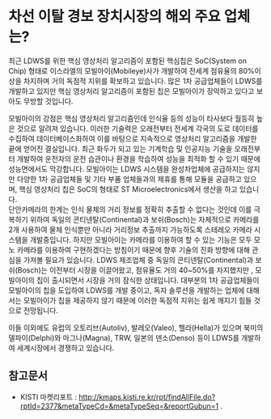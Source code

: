 # 차선 이탈 경보 장치시장의 해외 주요 업체는?


최근 LDWS를 위한 핵심 영상처리 알고리즘이 포함된 핵심칩은 SoC(System on Chip) 형태로 이스라엘의 모빌아이(Mobileye)사가
개발하여 전세계 점유율의 80%이상을 차지하며 거의 독점적 지위를 확보하고 있습니다. 많은 1차 공급업체들이 LDWS를 개발하고 있지만
 핵심 영상처리 알고리즘이 포함된 칩은 모빌아이가 장악하고 있다고 보아도 무방할 것입니다. 

모빌아이의 강점은 핵심 영상처리 알고리즘인데 인식율 등의 성능이 타사보다 월등히 높은 것으로 알려져 있습니다. 이러한 기술력은 
오래전부터 전세계 각국의 도로 데이터를 수집하여 데이터베이스화하여 이를 바탕으로 지속적으로 영상처리 알고리즘을 개발한 끝에 
얻어진 결실입니다. 최근 화두가 되고 있는 기계학습 및 인공지능 기술을 오래전부터 개발하여 운전자의 운전 습관이나 환경을 
학습하여 성능을 최적화 할 수 있기 때문에 성능면에서도 막강합니다. 모빌아이는 LDWS 시스템을 완성차업체에 공급하지는 않지만 
다양한 1차 공급업체들 및 기타 부품 업체들과의 제휴를 통해 모듈을 공급하고 있으며, 핵심 영상처리 칩은 SoC의 형태로 
 ST Microelectronics에서 생산을 하고 있습니다.  
단안카메라의 한계는 인식 물체의 거리 정보를 정확히 추출할 수 없다는 것인데 이를 극복하기 위하여 독일의 
콘티넨탈(Continental)과 보쉬(Bosch)는 자체적으로 카메라를 2개 사용하여 물체 인식뿐만 아니라 
거리정보 추출까지 가능하도록 스테레오 카메라 시스템을 개발중입니다. 
하지만 모빌아이는 카메라를 이용하여 할 수 있는 기능은 모두 모노 카메라를 이용하여 구현하겠다는 방침이기 
때문에 향후 기술의 진화 방향에 대해 관심을 가져볼 필요가 있습니다.
LDWS 제조업체 중 독일의 콘티넨탈(Continental)과 보쉬(Bosch)는 이전부터 시장을 이끌어왔고, 점유율도 거의 40~50%를 차지했지만 , 
 모빌아이의 칩이 출시되면서 시장을 거의 잠식한 상태입니다. 대부분의 1차 공급업체들이 모빌아이의 칩을 도입하여 LDWS를 개발 중이고, 
 독자 솔루션을 개발하는 업체에 대해서는 모빌아이가 칩을 제공하지 않기 때문에 이러한 독점적 지위는 쉽게 깨지기 힘들 것으로 전망됩니다.
  
이들 이외에도 유럽의 오토리브(Autoliv), 발레오(Valeo), 헬라(Hella)가 있으며 북미의 델파이(Delphi)와 마그나(Magna), 
TRW, 일본의 덴소(Denso) 등이 LDWS를 개발하여 세계시장에서 경쟁하고 있습니다.

## 참고문서
- KISTI 마켓리포트 : http://kmaps.kisti.re.kr/rpt/findAllFile.do?rptId=2377&metaTypeCd=&metaTypeSeq=&reportGubun=1
.
